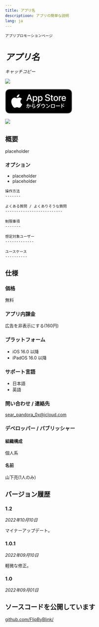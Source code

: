 ```yaml
---
title: アプリ名
descriptioon: アプリの簡単な説明
lang: ja
---
```


`アプリプロモーションページ`

_アプリ名_
===========
_キャッチコピー_

<img src="icon.png" width="90">

[![AppStore link](AppStoreバッジ.svg)](https://apps.apple.com/app/)

<img src="top1200.png" width="600">

概要
----------
placeholder

### オプション
- placeholder
- placeholder

```
操作方法
-------

よくある質問 / よくありそうな質問
--------------------------

制限事項
-------

想定対象ユーザー
-------------

ユースケース
----------
```

仕様
-------
### 価格
無料

### アプリ内課金
広告を非表示にする(160円)

### プラットフォーム
- iOS 16.0 以降
- iPadOS 16.0 以降

### サポート言語
- 日本語
- 英語

### 問い合わせ / 連絡先
sear_pandora_0x@icloud.com

### デベロッパー / パブリッシャー
#### 組織構成
個人系

#### 名前
山下亮(1人のみ)

バージョン履歴
------------
### 1.2
_2022年10月10日_
<pre>マイナーアップデート。</pre>

### 1.0.1
_2022年09月10日_
<pre>軽微な修正。</pre>

### 1.0
_2022年09月01日_

ソースコードを公開しています
-----------------------
[github.com/FlipByBlink/](https://github.com/FlipByBlink/)
